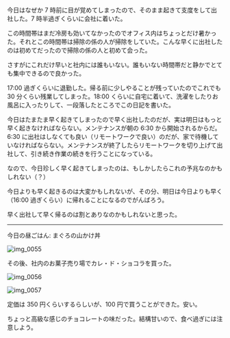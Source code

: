今日はなぜか 7 時前に目が覚めてしまったので、そのまま起きて支度をして出社した。7 時半過ぎくらいに会社に着いた。

この時間帯はまだ冷房も効いてなかったのでオフィス内はちょっとだけ暑かった。それとこの時間帯は掃除の係の人が掃除をしていた。こんな早くに出社したのは初めてだったので掃除の係の人と初めて会った。

さすがにこれだけ早いと社内には誰もいない。誰もいない時間帯だと静かでとても集中できるので良かった。

17:00 過ぎくらいに退勤した。帰る前に少しやることが残っていたのでこれでも 30 分くらい残業してしまった。18:00 くらいに自宅に着いて、洗濯をしたりお風呂に入ったりして、一段落したところでこの日記を書いた。

今日はたまたま早く起きてしまったので早く出社したのだが、実は明日はもっと早く起きなければならない。メンテナンスが朝の 6:30 から開始されるからだ。6:30 に出社はしなくても良い（リモートワークで良い）のだが、家で待機していなければならない。メンテナンスが終了したらリモートワークを切り上げて出社して、引き続き作業の続きを行うことになっている。

なので、今日珍しく早く起きてしまったのは、もしかしたらこれの予兆なのかもしれない（？）

今日よりも早く起きるのは大変かもしれないが、その分、明日は今日よりも早く（16:00 過ぎくらい）に帰れることになるのでがんばろう。

早く出社して早く帰るのは割とありなのかもしれないと思った。

---

今日の昼ごはん: まぐろの山かけ丼

![img_0055](/images/2018/08/img_0055.jpg)

その後、社内のお菓子売り場でカレ・ド・ショコラを買った。

![img_0056](/images/2018/08/img_0056.jpg)

![img_0057](/images/2018/08/img_0057.jpg)

定価は 350 円くらいするらしいが、100 円で買うことができた。安い。

ちょっと高級な感じのチョコレートの味だった。結構甘いので、食べ過ぎには注意しよう。
